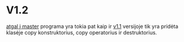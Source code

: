 # V1.2
[atgal į master](https://github.com/AntanasU/klases)
programa yra tokia pat kaip ir [v1.1](https://github.com/AntanasU/klases/tree/v1.1) versijoje tik yra pridėta klasėje copy konstruktorius, copy operatorius ir destruktorius.
